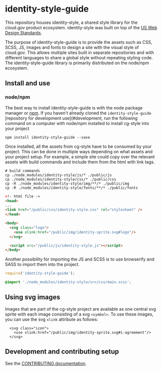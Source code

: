 # identity-style-guide
This repository houses identity-style, a shared style library for the cloud.gov product ecosystem. identity-style was built on top of the [US Web Design Standards](https://github.com/18F/web-design-standards).

The purpose of identity-style-guide is to provide the assets such as CSS, SCSS, JS, images and fonts to design a site with the visual style of cloud.gov. This allows multiple sites built in separate repositories and with different languages to share a global style without repeating styling code. The identity-style-guide library is primarily distributed on the node/npm ecosystem.

## Install and use
### node/npm
The best way to install identity-style-guide is with the node package manager or [npm](https://www.npmjs.com/). If you haven't already cloned the `identity-style-guide` [repository for development use](#development, run the following command on a computer with node/npm installed to install cg-style into your project

```
npm install identity-style-guide --save
```

Once installed, all the assets from cg-style have to be consumed by your project. This can be done in multiple ways depending on what assets and your project setup. For example, a simple site could copy over the relevant assets with build commands and include them from the html with link tags.

```
# build commands
cp ./node_modules/identity-style/js/* ./public/js
cp ./node_modules/identity-style/css/* ./public/css
cp -R ./node_modules/identity-style/img/**/* ./public/img
cp -R ./node_modules/identity-style/fonts/**/* ./public/fonts
```

```html
<!- html file ->
<head>
...
<link href="/public/css/identity-style.css" rel="stylesheet" />
</head>

<body>
  <svg class="logo">
    <use xlink:href="/public/img/identity-sprite.svg#logo"/>
  </svg>

  <script src="/public/js/identity-style.js"></script>
</body>
```

Another possibility for importing the JS and SCSS is to use browserify and SASS to import them into the project.

```js
require('identity-style-guide');
```

```css
@import './node_modules/identity-style/src/css/main.scss';
```

## Using svg images
Images that are part of the cg-style project are available as one central svg sprite with each image consisting of a svg `<symbol>`. To use these images, you can use the svg `xlink` attribute as follows:
```
  <svg class="icon">
    <use xlink:href="/public/img/identity-sprite.svg#i-agreement"/>
  </svg>
```
## Development and contributing setup

See the [CONTRIBUTING documentation](CONTRIBUTING.md).
